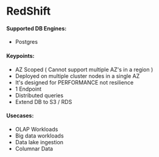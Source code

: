 # RedShift

#### Supported DB Engines:
- Postgres
  
#### Keypoints:
- AZ Scoped ( Cannot support multiple AZ's in a region )
- Deployed on multiple cluster nodes in a single AZ
- It's designed for PERFORMANCE not resilience
- 1 Endpoint
- Distributed queries
- Extend DB to S3 / RDS

#### Usecases:
- OLAP Workloads
- Big data workloads
- Data lake ingestion
- Columnar Data

